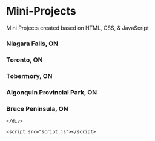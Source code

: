 # Mini-Projects
Mini Projects created based on HTML, CSS, &amp; JavaScript
<!DOCTYPE html>
<html lang="en">

<head>
    <meta charset="UTF-8" />
    <meta name="viewport" content="width=device-width, initial-scale=1.0" />
    <link rel="stylesheet" href="style.css" />
    <title>Expanding Cards</title>
</head>

<body>
    <div class="container">
        <div class="panel active"
            style="background-image: url('https://images.unsplash.com/photo-1511358146320-eb018ab3e22e?ixid=MXwxMjA3fDB8MHxwaG90by1wYWdlfHx8fGVufDB8fHw%3D&ixlib=rb-1.2.1&auto=format&fit=crop&w=1350&q=80')">
            <h3>Niagara Falls, ON</h3>
        </div>
        <div class="panel"
            style="background-image: url('https://images.unsplash.com/photo-1507992781348-310259076fe0?ixlib=rb-1.2.1&ixid=MXwxMjA3fDB8MHxwaG90by1wYWdlfHx8fGVufDB8fHw%3D&auto=format&fit=crop&w=1350&q=80')">
            <h3>Toronto, ON</h3>
        </div>
        <div class="panel"
            style="background-image: url('https://images.unsplash.com/photo-1601260527557-c76a51c0f6ef?ixid=MXwxMjA3fDB8MHxwaG90by1wYWdlfHx8fGVufDB8fHw%3D&ixlib=rb-1.2.1&auto=format&fit=crop&w=1350&q=80')">
            <h3>Tobermory, ON</h3>
        </div>
        <div class="panel"
            style="background-image: url('https://images.unsplash.com/photo-1564934961721-48a388b28744?ixid=MXwxMjA3fDB8MHxwaG90by1wYWdlfHx8fGVufDB8fHw%3D&ixlib=rb-1.2.1&auto=format&fit=crop&w=1355&q=80')">
            <h3>Algonquin Provincial Park, ON</h3>
        </div>
        <div class="panel"
            style="background-image: url('https://images.unsplash.com/photo-1594242408704-5b7df93d0865?ixlib=rb-1.2.1&ixid=MXwxMjA3fDB8MHxwaG90by1wYWdlfHx8fGVufDB8fHw%3D&auto=format&fit=crop&w=1350&q=80')">
            <h3>Bruce Peninsula, ON</h3>
        </div>


    </div>

    <script src="script.js"></script>
</body>

</html>
